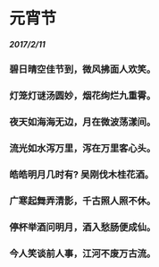 <style>
  .page-header>a{display:none;}
  .site-footer{display:none;}
</style>
# 元宵节
#####  2017/2/11
###  碧日晴空佳节到，微风拂面人欢笑。
###  灯笼灯谜汤圆妙，烟花绚烂九重霄。
###  夜天如海海无边，月在微波荡漾间。
###  流光如水泻万里，泻在万里客心头。
###  皓皓明月几时有? 吴刚伐木桂花酒。
###  广寒起舞弄清影，千古照人照不休。
###  停杯举酒问明月，酒入愁肠便成仙。
###  今人笑谈前人事，江河不废万古流。